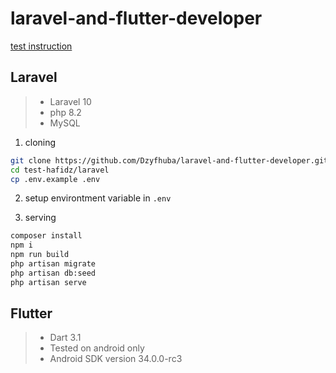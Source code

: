 # laravel-and-flutter-developer

[test instruction](https://docs.google.com/document/d/11kMjrNMuPdJNtMHIyENkp2v1f2z5rXhI9Xr6Xz_kDJ8/edit?usp=drivesdk)

## Laravel
> - Laravel 10  
> - php 8.2  
> - MySQL  
1. cloning
```bash
git clone https://github.com/Dzyfhuba/laravel-and-flutter-developer.git test-hafidz
cd test-hafidz/laravel
cp .env.example .env
```

2. setup environtment variable in ```.env```

3. serving
```bash
composer install
npm i
npm run build
php artisan migrate
php artisan db:seed
php artisan serve
```

## Flutter
> - Dart 3.1
> - Tested on android only
> - Android SDK version 34.0.0-rc3
